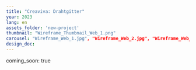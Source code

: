 ```yaml
---
title: "Creaviva: Drahtgitter"
year: 2023
lang: en
assets_folder: 'new-project'
thumbnail: "Wireframe_Thumbnail_Web_1.png"
carousel: "Wireframe_Web_1.jpg", "Wireframe_Web_2.jpg", "Wireframe_Web_3.jpg", "Wireframe_Web_4.jpg"
design_doc: 
---
```


coming_soon: true
